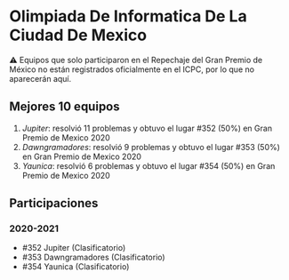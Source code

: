 # Olimpiada De Informatica De La Ciudad De Mexico

:warning: Equipos que solo participaron en el Repechaje del Gran Premio de México no están registrados oficialmente en el ICPC, por lo que no aparecerán aquí.

## Mejores 10 equipos

1. _Jupiter_: resolvió 11 problemas y obtuvo el lugar #352 (50%) en Gran Premio de Mexico 2020
1. _Dawngramadores_: resolvió 9 problemas y obtuvo el lugar #353 (50%) en Gran Premio de Mexico 2020
1. _Yaunica_: resolvió 6 problemas y obtuvo el lugar #354 (50%) en Gran Premio de Mexico 2020

## Participaciones

### 2020-2021

- #352 Jupiter (Clasificatorio)
- #353 Dawngramadores (Clasificatorio)
- #354 Yaunica (Clasificatorio)



